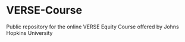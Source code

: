 # VERSE-Course
Public repository for the online VERSE Equity Course offered by Johns Hopkins University
